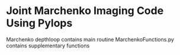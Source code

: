 # Joint Marchenko Imaging Code Using Pylops

Marchenko depthloop contains main routine
MarchenkoFunctions.py contains supplementary functions
